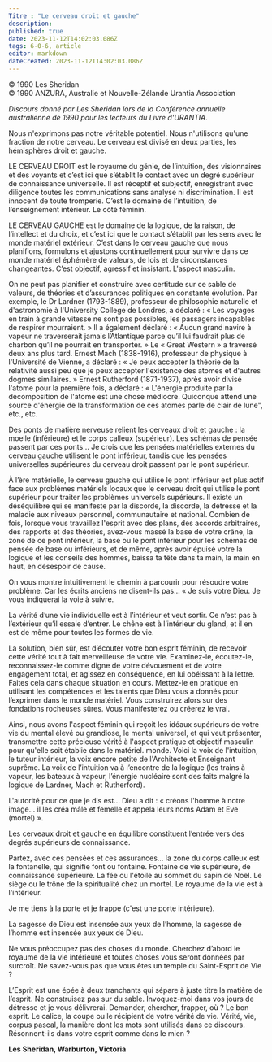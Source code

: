 ```yaml
---
Titre : "Le cerveau droit et gauche"
description: 
published: true
date: 2023-11-12T14:02:03.086Z
tags: 6-0-6, article
editor: markdown
dateCreated: 2023-11-12T14:02:03.086Z
---
```


<p class="v-card v-sheet theme--light gray lighten-3 px-2 py-1">© 1990 Les Sheridan<br>© 1990 ANZURA, Australie et Nouvelle-Zélande Urantia Association</p>


_Discours donné par Les Sheridan lors de la Conférence annuelle australienne de 1990 pour les lecteurs du Livre d'URANTIA_.

Nous n'exprimons pas notre véritable potentiel. Nous n'utilisons qu'une fraction de notre cerveau. Le cerveau est divisé en deux parties, les hémisphères droit et gauche.

LE CERVEAU DROIT est le royaume du génie, de l’intuition, des visionnaires et des voyants et c’est ici que s’établit le contact avec un degré supérieur de connaissance universelle. Il est réceptif et subjectif, enregistrant avec diligence toutes les communications sans analyse ni discrimination. Il est innocent de toute tromperie. C’est le domaine de l’intuition, de l’enseignement intérieur. Le côté féminin.

LE CERVEAU GAUCHE est le domaine de la logique, de la raison, de l’intellect et du choix, et c’est ici que le contact s’établit par les sens avec le monde matériel extérieur. C’est dans le cerveau gauche que nous planifions, formulons et ajustons continuellement pour survivre dans ce monde matériel éphémère de valeurs, de lois et de circonstances changeantes. C’est objectif, agressif et insistant. L'aspect masculin.

On ne peut pas planifier et construire avec certitude sur ce sable de valeurs, de théories et d’assurances politiques en constante évolution. Par exemple, le Dr Lardner (1793-1889), professeur de philosophie naturelle et d'astronomie à l'University College de Londres, a déclaré : « Les voyages en train à grande vitesse ne sont pas possibles, les passagers incapables de respirer mourraient. » Il a également déclaré : « Aucun grand navire à vapeur ne traverserait jamais l’Atlantique parce qu’il lui faudrait plus de charbon qu’il ne pourrait en transporter. » Le « Great Western » a traversé deux ans plus tard. Ernest Mach (1838-1916), professeur de physique à l'Université de Vienne, a déclaré : « Je peux accepter la théorie de la relativité aussi peu que je peux accepter l'existence des atomes et d'autres dogmes similaires. » Ernest Rutherford (1871-1937), après avoir divisé l'atome pour la première fois, a déclaré : « L'énergie produite par la décomposition de l'atome est une chose médiocre. Quiconque attend une source d'énergie de la transformation de ces atomes parle de clair de lune", etc., etc.

Des ponts de matière nerveuse relient les cerveaux droit et gauche : la moelle (inférieure) et le corps calleux (supérieur). Les schémas de pensée passent par ces ponts... Je crois que les pensées matérielles externes du cerveau gauche utilisent le pont inférieur, tandis que les pensées universelles supérieures du cerveau droit passent par le pont supérieur.

À l’ère matérielle, le cerveau gauche qui utilise le pont inférieur est plus actif face aux problèmes matériels locaux que le cerveau droit qui utilise le pont supérieur pour traiter les problèmes universels supérieurs. Il existe un déséquilibre qui se manifeste par la discorde, la discorde, la détresse et la maladie aux niveaux personnel, communautaire et national. Combien de fois, lorsque vous travaillez l'esprit avec des plans, des accords arbitraires, des rapports et des théories, avez-vous massé la base de votre crâne, la zone de ce pont inférieur, la base ou le pont inférieur pour les schémas de pensée de base ou inférieurs, et de même, après avoir épuisé votre la logique et les conseils des hommes, baissa ta tête dans ta main, la main en haut, en désespoir de cause.

On vous montre intuitivement le chemin à parcourir pour résoudre votre problème. Car les écrits anciens ne disent-ils pas… « Je suis votre Dieu. Je vous indiquerai la voie à suivre.

La vérité d’une vie individuelle est à l’intérieur et veut sortir. Ce n’est pas à l’extérieur qu’il essaie d’entrer. Le chêne est à l’intérieur du gland, et il en est de même pour toutes les formes de vie.

La solution, bien sûr, est d’écouter votre bon esprit féminin, de recevoir cette vérité tout à fait merveilleuse de votre vie. Examinez-le, écoutez-le, reconnaissez-le comme digne de votre dévouement et de votre engagement total, et agissez en conséquence, en lui obéissant à la lettre. Faites cela dans chaque situation en cours. Mettez-le en pratique en utilisant les compétences et les talents que Dieu vous a donnés pour l’exprimer dans le monde matériel. Vous construirez alors sur des fondations rocheuses sûres. Vous manifesterez ou créerez le vrai.

Ainsi, nous avons l'aspect féminin qui reçoit les idéaux supérieurs de votre vie du mental élevé ou grandiose, le mental universel, et qui veut présenter, transmettre cette précieuse vérité à l'aspect pratique et objectif masculin pour qu'elle soit établie dans le matériel. monde. Voici la voix de l'intuition, le tuteur intérieur, la voix encore petite de l'Architecte et Enseignant suprême. La voix de l’intuition va à l’encontre de la logique (les trains à vapeur, les bateaux à vapeur, l’énergie nucléaire sont des faits malgré la logique de Lardner, Mach et Rutherford).

L'autorité pour ce que je dis est... Dieu a dit : « créons l'homme à notre image... il les créa mâle et femelle et appela leurs noms Adam et Eve (mortel) ».

Les cerveaux droit et gauche en équilibre constituent l’entrée vers des degrés supérieurs de connaissance.

Partez, avec ces pensées et ces assurances... la zone du corps calleux est la fontanelle, qui signifie font ou fontaine. Fontaine de vie supérieure, de connaissance supérieure. La fée ou l'étoile au sommet du sapin de Noël. Le siège ou le trône de la spiritualité chez un mortel. Le royaume de la vie est à l'intérieur.

Je me tiens à la porte et je frappe (c'est une porte intérieure).

La sagesse de Dieu est insensée aux yeux de l’homme, la sagesse de l’homme est insensée aux yeux de Dieu.

Ne vous préoccupez pas des choses du monde. Cherchez d’abord le royaume de la vie intérieure et toutes choses vous seront données par surcroît. Ne savez-vous pas que vous êtes un temple du Saint-Esprit de Vie ?

L’Esprit est une épée à deux tranchants qui sépare à juste titre la matière de l’esprit. Ne construisez pas sur du sable. Invoquez-moi dans vos jours de détresse et je vous délivrerai. Demander, chercher, frapper, où ? Le bon esprit. Le calice, la coupe ou le récipient de votre vérité de vie. Vérité, vie, corpus pascal, la manière dont les mots sont utilisés dans ce discours. Résonnent-ils dans votre esprit comme dans le mien ?

**Les Sheridan, Warburton, Victoria**

